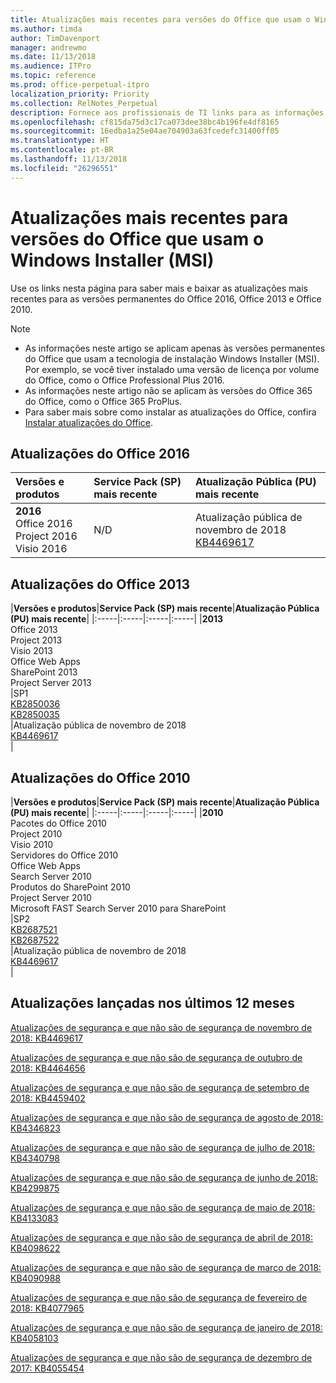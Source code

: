 ```yaml
---
title: Atualizações mais recentes para versões do Office que usam o Windows Installer (MSI)
ms.author: timda
author: TimDavenport
manager: andrewmo
ms.date: 11/13/2018
ms.audience: ITPro
ms.topic: reference
ms.prod: office-perpetual-itpro
localization_priority: Priority
ms.collection: RelNotes_Perpetual
description: Fornece aos profissionais de TI links para as informações de atualização mais recentes para as versões permanentes do Office 2016, Office 2013 e Office 2010
ms.openlocfilehash: cf815da75d3c17ca073dee38bc4b196fe4df8165
ms.sourcegitcommit: 16edba1a25e04ae704903a63fcedefc31400ff05
ms.translationtype: HT
ms.contentlocale: pt-BR
ms.lasthandoff: 11/13/2018
ms.locfileid: "26296551"
---
```

# <a name="latest-updates-for-versions-of-office-that-use-windows-installer-msi"></a>Atualizações mais recentes para versões do Office que usam o Windows Installer (MSI)

Use os links nesta página para saber mais e baixar as atualizações mais recentes para as versões permanentes do Office 2016, Office 2013 e Office 2010.
  
 
> [!NOTE]
> - As informações neste artigo se aplicam apenas às versões permanentes do Office que usam a tecnologia de instalação Windows Installer (MSI). Por exemplo, se você tiver instalado uma versão de licença por volume do Office, como o Office Professional Plus 2016.
> - As informações neste artigo não se aplicam às versões do Office 365 do Office, como o Office 365 ProPlus.
> - Para saber mais sobre como instalar as atualizações do Office, confira [Instalar atualizações do Office](https://support.office.com/article/2ab296f3-7f03-43a2-8e50-46de917611c5). 


## <a name="office-2016-updates"></a>Atualizações do Office 2016

|**Versões e produtos**|**Service Pack (SP) mais recente**|**Atualização Pública (PU) mais recente**|
|:-----|:-----|:-----|
|**2016** <br/> Office 2016  <br/> Project 2016  <br/> Visio 2016  <br/> |N/D  <br/> |Atualização pública de novembro de 2018  <br/> [KB4469617](https://support.microsoft.com/help/4469617) <br/> |
   
## <a name="office-2013-updates"></a>Atualizações do Office 2013

|**Versões e produtos**|**Service Pack (SP) mais recente**|**Atualização Pública (PU) mais recente**|
|:-----|:-----|:-----|:-----|
|**2013** <br/> Office 2013  <br/> Project 2013  <br/> Visio 2013  <br/> Office Web Apps  <br/> SharePoint 2013  <br/> Project Server 2013  <br/> |SP1 <br/> [KB2850036](https://support.microsoft.com/kb/2850036) <br/>[KB2850035](https://support.microsoft.com/kb/2850035) <br/> |Atualização pública de novembro de 2018  <br/> [KB4469617](https://support.microsoft.com/help/4469617) <br/> |
   
## <a name="office-2010-updates"></a>Atualizações do Office 2010

|**Versões e produtos**|**Service Pack (SP) mais recente**|**Atualização Pública (PU) mais recente**|
|:-----|:-----|:-----|:-----|
|**2010** <br/> Pacotes do Office 2010  <br/> Project 2010  <br/> Visio 2010  <br/> Servidores do Office 2010  <br/> Office Web Apps  <br/> Search Server 2010  <br/> Produtos do SharePoint 2010  <br/> Project Server 2010  <br/> Microsoft FAST Search Server 2010 para SharePoint  <br/> |SP2 <br/>[KB2687521](https://support.microsoft.com/kb/2687521) <br/> [KB2687522](https://support.microsoft.com/kb/2687522) <br/> |Atualização pública de novembro de 2018 <br/>[KB4469617](https://support.microsoft.com/help/4469617) <br/>|
   

   
## <a name="updates-released-in-past-12-months"></a>Atualizações lançadas nos últimos 12 meses

[Atualizações de segurança e que não são de segurança de novembro de 2018: KB4469617](https://support.microsoft.com/help/4469617)

[Atualizações de segurança e que não são de segurança de outubro de 2018: KB4464656](https://support.microsoft.com/help/4464656)

[Atualizações de segurança e que não são de segurança de setembro de 2018: KB4459402](https://support.microsoft.com/help/4459402) 

[Atualizações de segurança e que não são de segurança de agosto de 2018: KB4346823](https://support.microsoft.com/help/4346823)   

[Atualizações de segurança e que não são de segurança de julho de 2018: KB4340798](https://support.microsoft.com/help/4340798)   

[Atualizações de segurança e que não são de segurança de junho de 2018: KB4299875](https://support.microsoft.com/help/4299875)  

[Atualizações de segurança e que não são de segurança de maio de 2018: KB4133083](https://support.microsoft.com/pt-BR/help/4133083)
  
[Atualizações de segurança e que não são de segurança de abril de 2018: KB4098622](https://support.microsoft.com/pt-BR/help/4098622) 
  
[Atualizações de segurança e que não são de segurança de março de 2018: KB4090988](https://support.microsoft.com/pt-BR/help/4090988)  
  
[Atualizações de segurança e que não são de segurança de fevereiro de 2018: KB4077965](https://support.microsoft.com/help/4077965)  
  
[Atualizações de segurança e que não são de segurança de janeiro de 2018: KB4058103](https://support.microsoft.com/help/4058103)   
  
[Atualizações de segurança e que não são de segurança de dezembro de 2017: KB4055454](https://support.microsoft.com/help/4055454)   
  
  
  
    

  

   
  
